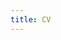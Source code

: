 ```yaml
---
title: CV
---
```

<object data="assets/pdfs/Jenna_M_Hershberger_CV.pdf" width = "100%" height = "700" type="application/pdf"></object>
